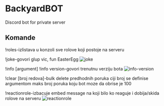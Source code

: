 # BackyardBOT
Discord bot for private server

## Komande
    
!roles-izlistava u konzoli sve rolove koji postoje na serveru

!joke-govori glup vic, fun EasterEgg
![joke](https://user-images.githubusercontent.com/86261676/128500712-1c062059-6a76-4c67-8c01-1c9a8afa6150.png)
    
!info [argument]
!info version-govori trenutnu verziju bota
![info-version](https://user-images.githubusercontent.com/86261676/128500685-47159f11-e1e4-44dd-837a-98af9f80db23.png)
    
!clear [broj redova]-bulk delete predhodnih poruka ciji broj se definise argumentom
                         maks broj poruka koju bot moze da obrise je 100
    
!reactionrole-izbacuje embed message na koji bilo ko reaguje i dobija/skida rolove na serveru
![reactionrole](https://user-images.githubusercontent.com/86261676/128500724-52c541ef-5525-4265-bcfa-ea63c65e2986.png)
